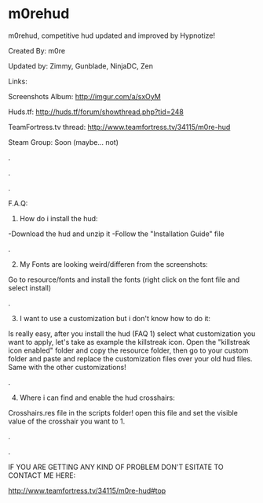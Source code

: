 # m0rehud

m0rehud, competitive hud updated and improved by Hypnotize!

Created By: m0re

Updated by: Zimmy, Gunblade, NinjaDC, Zen

Links:

Screenshots Album: http://imgur.com/a/sxOyM

Huds.tf: http://huds.tf/forum/showthread.php?tid=248

TeamFortress.tv thread: http://www.teamfortress.tv/34115/m0re-hud

Steam Group: Soon (maybe... not)

.

.

.

F.A.Q:


1) How do i install the hud:

-Download the hud and unzip it
-Follow the "Installation Guide" file


.


2) My Fonts are looking weird/differen from the screenshots:

Go to resource/fonts and install the fonts (right click on the font file and select install)


.


3) I want to use a customization but i don't know how to do it:

Is really easy, after you install the hud (FAQ 1) select what customization you want to apply, let's take as example the killstreak icon.
Open the "killstreak icon enabled" folder and copy the resource folder, then go to your custom folder and paste and replace the customization files over your old hud files.
Same with the other customizations!


.


4) Where i can find and enable the hud crosshairs:

Crosshairs.res file in the scripts folder! open this file and set the visible value of the crosshair you want to 1.


.

.

IF YOU ARE GETTING ANY KIND OF PROBLEM DON'T ESITATE TO CONTACT ME HERE:

http://www.teamfortress.tv/34115/m0re-hud#top
